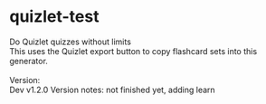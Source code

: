 # quizlet-test
Do Quizlet quizzes without limits <br>
This uses the Quizlet export button to copy flashcard sets into this generator. <br>
<br>
Version: <br>
Dev v1.2.0
Version notes: not finished yet, adding learn